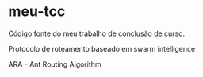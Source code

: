 # meu-tcc
Código fonte do meu trabalho de conclusão de curso.

Protocolo de roteamento baseado em swarm intelligence

ARA - Ant Routing Algorithm

